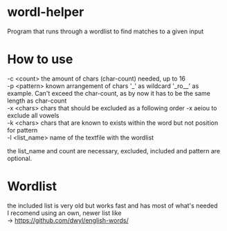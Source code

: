 # wordl-helper
Program that runs through a wordlist to find matches to a given input

# How to use
-c \<count\> the amount of chars (char-count) needed, up to 16  
-p \<pattern\> known arrangement of chars '_' as wildcard '\_ro__' as example. Can't exceed the char-count,  as by now it has to be the same length as char-count  
-x \<chars\> chars that should be excluded as a following order -x aeiou to exclude all vowels  
-k \<chars\> chars that are known to exists  within the word but not position for pattern  
-l \<list_name\> name of the textfile with the wordlist  

  the list_name and count are necessary, excluded, included and pattern are optional.

# Wordlist
the included list is very old but works fast and has most of what's needed  
I recomend using an own, newer list like  
-> https://github.com/dwyl/english-words/
